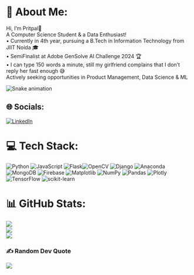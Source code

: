 # 💫 About Me:
Hi, I’m Pritpal👋<br>A Computer Science Student & a Data Enthusiast!<br>• Currently in 4th year, pursuing a B.Tech in Information Technology from JIIT Noida 🎓<br>• SemiFinalist at Adobe GenSolve AI Challenge 2024 🏆<br>• I can type 150 words a minute, still my girlfriend complains that I don’t reply her fast enough 😅<br>Actively seeking opportunities in Product Management, Data Science & ML

<img src="https://raw.githubusercontent.com/pritpalcodes/pritpalcodes/output/snake.svg" alt="Snake animation" />

###

## 🌐 Socials:
[![LinkedIn](https://img.shields.io/badge/LinkedIn-%230077B5.svg?logo=linkedin&logoColor=white)](https://linkedin.com/in/https://www.linkedin.com/in/oye-pritpal/) 

# 💻 Tech Stack:
![Python](https://img.shields.io/badge/python-3670A0?style=plastic&logo=python&logoColor=ffdd54) ![JavaScript](https://img.shields.io/badge/javascript-%23323330.svg?style=plastic&logo=javascript&logoColor=%23F7DF1E) ![Flask](https://img.shields.io/badge/flask-%23000.svg?style=plastic&logo=flask&logoColor=white)![OpenCV](https://img.shields.io/badge/opencv-%23white.svg?style=plastic&logo=opencv&logoColor=white) ![Django](https://img.shields.io/badge/django-%23092E20.svg?style=plastic&logo=django&logoColor=white) ![Anaconda](https://img.shields.io/badge/Anaconda-%2344A833.svg?style=plastic&logo=anaconda&logoColor=white) ![MongoDB](https://img.shields.io/badge/MongoDB-%234ea94b.svg?style=plastic&logo=mongodb&logoColor=white) ![Firebase](https://img.shields.io/badge/firebase-a08021?style=plastic&logo=firebase&logoColor=ffcd34) ![Matplotlib](https://img.shields.io/badge/Matplotlib-%23ffffff.svg?style=plastic&logo=Matplotlib&logoColor=black) ![NumPy](https://img.shields.io/badge/numpy-%23013243.svg?style=plastic&logo=numpy&logoColor=white) ![Pandas](https://img.shields.io/badge/pandas-%23150458.svg?style=plastic&logo=pandas&logoColor=white) ![Plotly](https://img.shields.io/badge/Plotly-%233F4F75.svg?style=plastic&logo=plotly&logoColor=white) ![TensorFlow](https://img.shields.io/badge/TensorFlow-%23FF6F00.svg?style=plastic&logo=TensorFlow&logoColor=white) ![scikit-learn](https://img.shields.io/badge/scikit--learn-%23F7931E.svg?style=plastic&logo=scikit-learn&logoColor=white)

# 📊 GitHub Stats:
![](https://github-readme-stats.vercel.app/api?username=pritpalcodes&theme=dark&hide_border=false&include_all_commits=false&count_private=false)<br/>
![](https://github-readme-streak-stats.herokuapp.com/?user=pritpalcodes&theme=dark&hide_border=false)<br/>
![](https://github-readme-stats.vercel.app/api/top-langs/?username=pritpalcodes&theme=dark&hide_border=false&include_all_commits=false&count_private=false&layout=compact)

### ✍️ Random Dev Quote
![](https://quotes-github-readme.vercel.app/api?type=horizontal&theme=merko)

